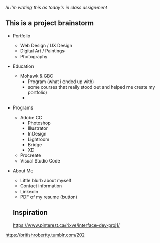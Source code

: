_hi
i'm writing this as today's in class assignment_

## This is a project brainstorm 

- Portfolio
    - Web Design / UX Design
    - Digital Art / Paintings
    - Photography
- Education
    - Mohawk & GBC
        - Program (what i ended up with)
        - some courses that really stood out and helped me create my portfolio)
        - 
- Programs
    - Adobe CC
        - Photoshop
        - Illustrator
        - InDesign
        - Lightroom
        - Bridge
        - XD
    - Procreate
    - Visual Studio Code
- About Me
    - Little blurb about myself
    - Contact information
    - Linkedin 
    - PDF of my resume (button)


    ## Inspiration

    https://www.pinterest.ca/rixve/interface-dev-proj1/ 

https://britishrobertty.tumblr.com/202
